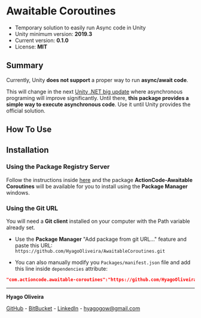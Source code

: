 # Awaitable Coroutines

* Temporary solution to easily run Async code in Unity
* Unity minimum version: **2019.3**
* Current version: **0.1.0**
* License: **MIT**

## Summary

Currently, Unity **does not support** a proper way to run **async/await code**. 

This will change in the next [Unity .NET big update](https://blog.unity.com/technology/unity-and-net-whats-next#:~:text=Editor%20during%202024.-,Modernizing%20the%20Unity%20runtime,-.NET%20Standard%202.1) 
where asynchronous programing will improve significantly. Until there, **this package provides a simple way to execute asynchronous code**. 
Use it until Unity provides the official solution.

## How To Use

## Installation

### Using the Package Registry Server

Follow the instructions inside [here](https://cutt.ly/ukvj1c8) and the package **ActionCode-Awaitable Coroutines** 
will be available for you to install using the **Package Manager** windows.

### Using the Git URL

You will need a **Git client** installed on your computer with the Path variable already set. 

- Use the **Package Manager** "Add package from git URL..." feature and paste this URL: `https://github.com/HyagoOliveira/AwaitableCoroutines.git`

- You can also manually modify you `Packages/manifest.json` file and add this line inside `dependencies` attribute: 

```json
"com.actioncode.awaitable-coroutines":"https://github.com/HyagoOliveira/AwaitableCoroutines.git"
```

---

**Hyago Oliveira**

[GitHub](https://github.com/HyagoOliveira) -
[BitBucket](https://bitbucket.org/HyagoGow/) -
[LinkedIn](https://www.linkedin.com/in/hyago-oliveira/) -
<hyagogow@gmail.com>